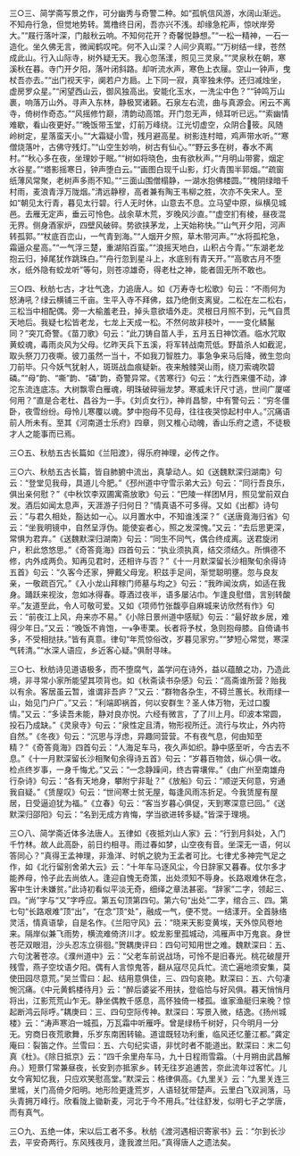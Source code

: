 <!-- { "loadSidebar": true } -->
三○三、简学斋写景之作，可分幽秀与奇警二种。如“孤帆信风游，水阔山渐远。不知舟行急，但觉地势转。篙橹终日闲，吾亦兴不浅。却缘急柁声，惊吠岸旁大。”“屐行落叶深，门敲秋云响。不知何花开？奇馨悦静想。”“一松一精神，一石一造化。坐久佛无言，微闻鹤叹咤。何不入山深？人间少真暇。”“万树结一绿，苍然成此山。行入山际寺，树外疑无天。我心忽荡漾，照见三灵泉。”“灵泉秋在朝，寒溪秋在暮。寺门开夕阳，落叶闭斜路。却听流水声，寒色上衣屦。空山一钟声，曳杖吾亦去。”“出门视天宇，阒若户方扃。上下同一寂，真宰独未停。还归减烛坐，虚房罗众星。”“闲望西山云，御风独高出。安能化玉水，一洗尘中色？”“钟鸣万山裹，响落万山外。寻声入东林，静极冥诸籁。石泉左右流，曲与真源会。闲云不离寺，倚树作奇态。”“风摇修竹巅，清韵动高馆。开门忽无声，倾耳听已远。”“索幽情难歇，看山夜更好。”“晚饭带玉堂，灯前万峰绕。江光切虚空，众阴合筱。风随岭树定，星落蛮天小。”“大霜疑小雪，残月避高星。树影连村暗，鸡声带水听。”“寒僧烧落叶，古佛守残灯。”“山空生妙响，树古有仙心。”“野云多在树，春水不离村。”“秋心多在夜，坐理妙于眠。”“树如将晓色，虫有欲秋声。”“月明山带雾，烟定水谷星。”“塔影摇寒日，钟声堕白云。”“画图白现千山影，灯火青围半郭烟。”“疏窗纸薄风常聚，老树声多雨不知。”“三面山围僧榻静，一湖水抱佛楼圆。”“槐阴绿暗千村雨，麦浪青浮万陇烟。”清远静穆，高者兼有陶王韦柳之胜，次亦不失宋人。至如“朝见太行青，暮见太行碧。行人无时休，山意去不息。立马望中原，纵横见城邑。去雁无定声，垂云可怜色。战余草木荒，岁晚风沙直。”“虚空扪有棱，昼夜混无界。侧身酒家炉，四壁风破碎。势欲挟茅龙，上天始称快。”“山气开夕阳，河声转孤郭。”“杖底百峦山，一气青到海。”“人烟开夕照，草木带河声。”“水将孤柁急，霜逼众星高。”“一气浮三楚，重湖陷百蛮。”“浪摇天地白，山积占今青。”“东湖老龙抱云归，掉尾犹作跳珠白。”“舟行忽到星斗上，水底别有青天开。”“高歌古月不堕水，纸外隐有蛟龙听”等句，则苍凉雄奇，得老杜之神，能者固无所不敢也。

三○四、秋舫七古，才壮气逸，力追唐人。如《万寿寺七松歌》句云：“不雨何为怒涛吼？绿云横铺三千亩。生平入寺不拜佛，兹乃绝倒支离叟。二松在左二松右，三松当中相配偶。旁一大榆羞老丑，掉头意欲墙外走。灵根日月照不到，元气自贯天地后。我疑七松皆老龙，七龙上天成一松。不然何故非枝叶，一一变化鳞鬣同？”突兀奇警。《苗刀歌》句云：“此刀铸自苗人手，五月五日神饮酒。临水咒取黄蛟魂，毒雨炎风为父母。忆昨天兵下五溪，将军转战南荒低。野苗杀人如截泥，取头祭刀刀夜嘶。彼刀虽然一当十，不如我刀智胜力。事急争来马后降，微生忽向刀前毕。只今妖气犹射人，斑斑战血痕疑新。夜来触髅哭山雨，绕刀索魂吹碧磷。”“母”韵、“嘶”韵、“磷”韵，奇警异常。《苦寒行》句云：“太行西来僵不动，滹沱东流连底冻。大树飘零白雁魂，明珠破碎骊龙梦。寒威未讦尺寸逃，世间广厦嗟何用？”直是合老杜、昌谷为一手。《刘贞女行》，神肖昌黎，中有警句云：“穷冬僵卧，夜雪纷纷。母怜儿寒覆以魂。梦中抱母不见母，往往夜哭惊起村中人。”沉痛语前人所未有。至其《河南道士乐府》四章，则又椎心动魄，香山乐府之遗，不徒极才人之能事而已焉。

三○五、秋舫五古长篇如《兰阳渡》，得乐府神理，必传之作。

三○六、秋舫五古长篇，皆自肺腑中流出，真挚动人。如《送魏默深归湖南》句云：“登堂见我母，具道儿今肥。”《邳州道中守雪示弟大云》句云：“同行吾良乐，俱出亲何慰？”《中秋饮李双圃寓斋放歌》句云：“巴陵一样团月，照见堂前双白发。酒后如闻太息声，天涯游子归何日？”情真语不可多得。又如《出都》诗句云：”与君久相处，豁达如一心。以月置水中，不知谁浅深？”《送唐竟海归省》句云：“坐我明镜中，自然呈浮伪。能使妄者心，照之发深愧。”又云：“去后思更深，常惧为君弃。”《送魏默深归湖南》句云：“同生不同气，偶合终成离。送君旋闭户，积此悠悠思。”《奇答竟海》四首句云：“执业须执真，结交须结久。所惧德不修，内外成两负。知再见君时，还相许与否？”《十一月默深留长沙相聚旬余得诗五首》句云：“久客今还家，狎戴父母宠。积兹手足间，渐觉聪明壅。忽与良友亲，一敬疏百冗。”《入小龙山拜稼门师墓与均之》句云：“我昨闻汝病，如适在我身。踊跃来视汝，忽如冰得春。尊酒过夜半，语多屡沾巾。乍逢良慰借，言别转酸辛。”友道至此，令人可敬可爱。又如《项师竹张馥亭自麻城来访欣然有作》句云：“前夜江上风，舟来亦不易。”《小除日景州道中感赋》句云：“最好故乡居，难得少年日。”又云：“晚饭不肯饱，一争枣栗。长者将予杖，急则抱母膝。自倚诵书多，不受相挞扶。”皆有真意。律句“年荒惊俗改，岁暮见家穷。”“梦短心常觉，寒深气转清。”“水深人语应，乡近客心疑。”俱耐寻味。

三○七、秋舫诗见道语极多，而不堕腐气，盖学问在诗外，益以蕴酿之功，乃造此境，非寻常小家所能望其项背也。如《秋斋读书杂感》句云：“高斋谁所营？贻我以有余。客居虽云暂，谁谓非吾庐？”又云：“群物各杂生，不碍兰蕙长。秋雨绿一山，始见门户广。”又云：“利端即祸首，何以安群生？圣人体万物，无过口腹情。”又云：“多读吾未能，静对良亦悦。六经有微言，了了川上月。印波本常圆，投石乃成缺。”《灵泉寺》句云：“泉性定且清，物形视所迁。流行与坎止，外内符自然。”《冬夜》句云：“沉思与浮虑，异趣同营营。不有夜气息，何由知至精？”《奇答竟海》四首句云：“人海足车马，夜久声如织。静中感至听，今古去不息。”《十一月默深留长沙相聚旬余得诗五首》句云：“岁暮百物敛，纵心俱一收。检点终岁事，一身千悔尤。”又云：“一念静躁间，终古霄壤侔。”《由广州至南雄舟行杂诗》句云：“各有天地身，攀附宁非耻？”《放船》句云：“顺逆天何意，穷通我自疑。”《赁屋叹》句云：“世间寒士贫无屋，每逢风雨冻折足。今我赁屋有屋居，日受逼迫犹为福。”《立春》句云：“客当岁暮心俱促，天到寒深意已回。”《送默深归邵阳》句云：“名到无成方肯悔，学当欲进转多疑。”皆深于理境。

三○八、简学斋近体多法唐人。五律如《夜抵刘山人家》云：“行到月斜处，入门千竹林。故人此高卧，前日约相寻。雨过春如梦，山空夜有音。坐深无一语，何以答同心？”真得王孟神理，非渔洋、时帆之貌为王孟者可比。七律尤多神完气足之作，如《北行留别舍弟大云》云：“十年车马逐风尘，今日辞家又暮春。仗尔多才能养母，怜子此去尚依人。逢迎自愧无奇策，出处须知不辱身。长路艰难休在念，客中生计未嫌贫。”此诗初看似平淡无奇，细绎之章法甚密。“辞家”二字，领起三、四。“尚”字与“又”字呼应。第五句顶第四句。第六句“出处”二字，绾合三、四。第七句“长路艰难”顶“出”，“在念”顶“处”，融成一气，便不觉。一结漾开。全首脉络灵活，情真语挚，自是名作。《兰阳守风》云：“晓来天影变黄埃，天外惊风卷地来。隔岸似兼飞雨势，横流难倚济川才。蛟龙影里孤城动，鸿雁声中万鬼哀。身世苍茫双眼泪，沙头忍冻立徘徊。”贺耦庚评曰：四句可知用世之难。魏默深曰：五、六句沈著苍凉。《濮州道中》云：“父老车前说战场，可怜不是旧春光。桃花破屋开残雪，燕子空坟语夕阳。偶有人言惊鬼答，翻从寇尽见兵忙。流亡遍地须安集，莫使田园尽意荒。”吴兰雪曰：起、结用意俱佳，三、四句哀艳。默深曰：五、六句凄惋沉痛。《中元黄鹤楼待月》云：“醉后婆娑不用扶，登临恰与好风俱。暮天悄悄月将出，江影荒荒山乍无。静坐偶教千感息，高怀独倚一楼孤。谁家渔艇归来晚？惊起断鸿云际呼。”耦庚曰：三、四句空际传神。默深曰：写景入微，结逸。《扬州城楼》云：“涛声寒泊一城孤，万瓦霜中听雁呼。曾是绿杨千树好，只今明月一分无。穷商日夜荒歌舞，乐岁东南困转输。道谊既轻功利重，临风还忆董江都。”龚定庵曰：裂笛之作。兰雪曰：五、六句纪实语，非忧时者不能道出。默深曰：末二句真《杜》。《除日抵京》云：“四千余里舟车马，九十日程雨雪霜。（十月朔由武昌解舟。）短景仃常兼昼夜，长安到亦抵家乡。转无往岁追逋苦，奈此流年过客忙。儿女今宵知忆我，只应欢笑慰高堂。”默深云：格律俱高。《九里关》云：“九里关连三里城，关门高倚夕阳明。地形险更逢荒岁，人语轻犹带楚声。云里白飞双涧落，马头青拥万峰行。欣看陇上锄新麦，河北于今不用兵。”壮往舒发，似明七子之学唐，而有真气。

三○九、五绝一体，宋以后工者不多。秋舫《渡河遇相识寄家书》云：“尔到长沙去，平安奇两行。东风残夜月，逢我渡兰阳。”真得唐人之遗法矣。


